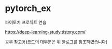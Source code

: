 # pytorch_ex
파이토치 프로젝트 연습

https://deep-learning-study.tistory.com/

공부 참고용(코드의 대부분은 위 블로그를 참조하였습니다)
